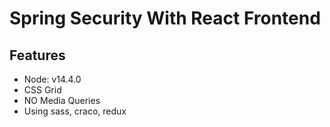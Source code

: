 # Spring Security With React Frontend

## Features

- Node: v14.4.0
- CSS Grid
- NO Media Queries
- Using sass, craco, redux